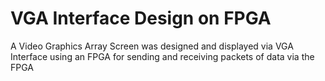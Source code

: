 # VGA Interface Design on FPGA
 A Video Graphics Array Screen was designed and displayed via VGA Interface using an FPGA for sending and receiving packets of data via the FPGA
